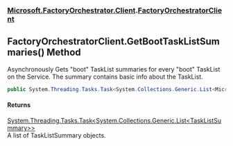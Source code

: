 ### [Microsoft.FactoryOrchestrator.Client](Microsoft_FactoryOrchestrator_Client.md 'Microsoft.FactoryOrchestrator.Client').[FactoryOrchestratorClient](FactoryOrchestratorClient.md 'Microsoft.FactoryOrchestrator.Client.FactoryOrchestratorClient')
## FactoryOrchestratorClient.GetBootTaskListSummaries() Method
Asynchronously Gets "boot" TaskList summaries for every "boot" TaskList on the Service. The summary contains basic info about the TaskList.  
```csharp
public System.Threading.Tasks.Task<System.Collections.Generic.List<Microsoft.FactoryOrchestrator.Core.TaskListSummary>> GetBootTaskListSummaries();
```
#### Returns
[System.Threading.Tasks.Task&lt;](https://docs.microsoft.com/en-us/dotnet/api/System.Threading.Tasks.Task-1 'System.Threading.Tasks.Task')[System.Collections.Generic.List&lt;](https://docs.microsoft.com/en-us/dotnet/api/System.Collections.Generic.List-1 'System.Collections.Generic.List')[TaskListSummary](./../CoreLibrary/TaskListSummary.md 'Microsoft.FactoryOrchestrator.Core.TaskListSummary')[&gt;](https://docs.microsoft.com/en-us/dotnet/api/System.Collections.Generic.List-1 'System.Collections.Generic.List')[&gt;](https://docs.microsoft.com/en-us/dotnet/api/System.Threading.Tasks.Task-1 'System.Threading.Tasks.Task')  
A list of TaskListSummary objects.
